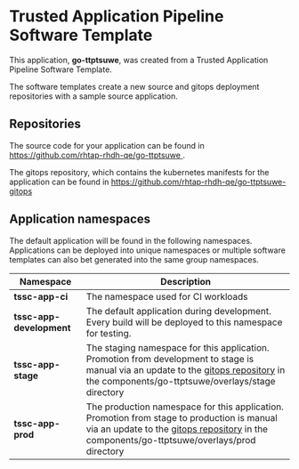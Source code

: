 # Trusted Application Pipeline Software Template

This application, **go-ttptsuwe**, was created from a Trusted Application Pipeline Software Template.

The software templates create a new source and gitops deployment repositories with a sample source application. 

## Repositories

The source code for your application can be found in [https://github.com/rhtap-rhdh-qe/go-ttptsuwe ](https://github.com/rhtap-rhdh-qe/go-ttptsuwe ).
 
The gitops repository, which contains the kubernetes manifests for the application can be found in 
[https://github.com/rhtap-rhdh-qe/go-ttptsuwe-gitops ](https://github.com/rhtap-rhdh-qe/go-ttptsuwe-gitops ) 

## Application namespaces 

The default application will be found in the following namespaces. Applications can be deployed into unique namespaces or multiple software templates can also bet generated into the same group namespaces.  

|  Namespace   |  Description   |  
| -------- | -------- |
| **tssc-app-ci** | The namespace used for CI workloads |
| **tssc-app-development** | The default application during development. Every build will be deployed to this namespace for testing. |
| **tssc-app-stage** | The staging namespace for this application. Promotion from development to stage is manual via an update to the [gitops repository](https://github.com/rhtap-rhdh-qe/go-ttptsuwe-gitops ) in the components/go-ttptsuwe/overlays/stage directory |
| **tssc-app-prod** | The production namespace for this application. Promotion from stage to production is manual via an update to the [gitops repository](https://github.com/rhtap-rhdh-qe/go-ttptsuwe-gitops ) in the components/go-ttptsuwe/overlays/prod directory |
